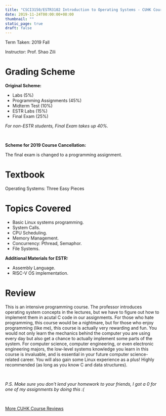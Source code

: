 ```yaml
---
title: "CSCI3150/ESTR3102 Introduction to Operating Systems - CUHK Course Review"
date: 2019-11-24T00:00:00+08:00
thumbnail: ""
static_page: true
draft: false
---
```


Term Taken: 2019 Fall

Instructor: Prof. Shao Zili

# Grading Scheme
**Original Scheme:**

* Labs (5%)
* Programming Assignments (45%)
* Midterm Test (10%)
* ESTR Labs (15%)
* Final Exam (25%)

*For non-ESTR students, Final Exam takes up 40%.*

<br />

**Scheme for 2019 Course Cancellation:**

The final exam is changed to a programming assignment.

# Textbook
Operating Systems: Three Easy Pieces

# Topics Covered
* Basic Linux systems programming.
* System Calls.
* CPU Scheduling.
* Memory Management.
* Concurrency: Pthread, Semaphor.
* File Systems.

**Additional Materials for ESTR:**

* Assembly Language.
* RISC-V OS implementation.

# Review

This is an intensive programming course. The professor introduces operating system concepts in the lectures, but we have to figure out how to implement them in acutal C code in our assignments. For those who hate programming, this course would be a nightmare, but for those who enjoy programming (like me), this course is actually very rewarding and fun. You would not only learn the mechanics behind the computer you are using every day but also get a chance to actually implement some parts of the system. For computer science, computer engineering, or even electronic engineering majors, the low-level systems knowledge you learn in this course is invaluable, and is essential in your future computer science-related career. You will also gain some Linux experience as a plus! Highly recommended (as long as you know C and data structures).

<br />

*P.S. Make sure you don't lend your homework to your friends, I got a 0 for one of my assignments by doing this :(*

<br />

[More CUHK Course Reviews](/course-review)